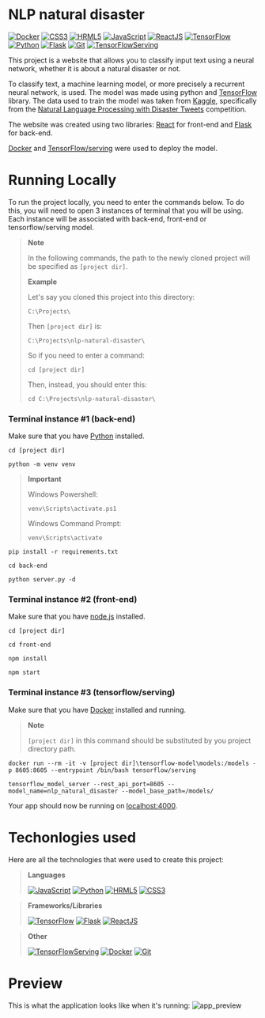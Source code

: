 
# NLP natural disaster

[![Docker](https://img.shields.io/badge/Docker-%231D63ED?logo=docker&logoColor=white)](https://www.docker.com/)
[![CSS3](https://img.shields.io/badge/CSS-%23214CE5?logo=css3&logoColor=white)](https://en.wikipedia.org/wiki/CSS)
[![HRML5](https://img.shields.io/badge/HTML5-%23E44D26?logo=HTML5&logoColor=white)](https://en.wikipedia.org/wiki/HTML5)
[![JavaScript](https://img.shields.io/badge/JavaScript-%23F7E018?logo=javascript&logoColor=white)](https://en.wikipedia.org/wiki/JavaScript)
[![ReactJS](https://img.shields.io/badge/ReactJS-%2311C8E8?logo=react&logoColor=white)](https://react.dev/)
[![TensorFlow](https://img.shields.io/badge/TensorFlow-%23FF9300?logo=tensorflow&logoColor=white)](https://www.tensorflow.org/)
[![Python](https://img.shields.io/badge/Python-%233572A5?logo=python&logoColor=white)](https://www.python.org/)
[![Flask](https://img.shields.io/badge/Flask-grey?logo=flask&logoColor=white)](https://flask.palletsprojects.com/en/2.3.x/)
[![Git](https://img.shields.io/badge/Git-%23EA330E?logo=git&logoColor=white)](https://git-scm.com/)
[![TensorFlowServing](https://img.shields.io/badge/TensorFlow%2Fserving-%23F0910E?logo=tensorflow&logoColor=white)](https://www.tensorflow.org/tfx/guide/serving)

This project is a website that allows you to classify input text using a neural network, whether it is about a natural disaster or not.

To classify text, a machine learning model, or more precisely a recurrent neural network, is used. The model was made using python and [TensorFlow](https://www.tensorflow.org/) library.
The data used to train the model was taken from [Kaggle](https://www.kaggle.com/), specifically from the [Natural Language Processing with Disaster Tweets](https://www.kaggle.com/competitions/nlp-getting-started/data) competition.

The website was created using two libraries: [React](https://react.dev/) for front-end and [Flask](https://flask.palletsprojects.com/en/2.3.x/) for back-end.

[Docker](https://www.docker.com/) and [TensorFlow/serving](https://www.tensorflow.org/tfx/guide/serving) were used to deploy the model.

# Running Locally

To run the project locally, you need to enter the commands below. To do this, you will need to open 3 instances of terminal that you will be using. 
Each instance will be associated with back-end, front-end or tensorflow/serving model.

> **Note**
> 
> In the following commands, the path to the newly cloned project will be specified as ``[project dir]``.
> 
> **Example**
> 
> Let's say you cloned this project into this directory:
> ```shell
> C:\Projects\
> ```
>  Then ``[project dir]`` is:
> ```shell
> C:\Projects\nlp-natural-disaster\
> ```
> So if you need to enter a command:
> ```shell
> cd [project dir]
> ```
> Then, instead, you should enter this:
> ```shell
> cd C:\Projects\nlp-natural-disaster\
> ```

### Terminal instance #1 (back-end)
Make sure that you have [Python](https://www.python.org/downloads/release/python-3115/) installed.
```shell
cd [project dir]
```
```shell
python -m venv venv
```
> **Important**
> 
> Windows Powershell:
> ```shell
> venv\Scripts\activate.ps1
> ```
>
> Windows Command Prompt:
> ```shell
> venv\Scripts\activate
> ```
```shell
pip install -r requirements.txt
```
```shell
cd back-end
```
```shell
python server.py -d
```

### Terminal instance #2 (front-end)
Make sure that you have [node.js](https://nodejs.org/en) installed.
```shell
cd [project dir]
```
```shell
cd front-end
```
```shell
npm install
```
```shell
npm start
```
### Terminal instance #3 (tensorflow/serving)
Make sure that you have [Docker](https://www.docker.com/) installed and running.
> **Note**
>
> ``[project dir]`` in this command should be substituted by you project directory path.
```shell
docker run --rm -it -v [project dir]\tensorflow-model\models:/models -p 8605:8605 --entrypoint /bin/bash tensorflow/serving
```
```shell
tensorflow_model_server --rest_api_port=8605 --model_name=nlp_natural_disaster --model_base_path=/models/
```
Your app should now be running on [localhost:4000](http://localhost:4000/).

# Techonlogies used

Here are all the technologies that were used to create this project:

> **Languages**
>
> [![JavaScript](https://img.shields.io/badge/JavaScript-%23F7E018?logo=javascript&logoColor=white)](https://en.wikipedia.org/wiki/JavaScript)
> [![Python](https://img.shields.io/badge/Python-%233572A5?logo=python&logoColor=white)](https://www.python.org/)
> [![HRML5](https://img.shields.io/badge/HTML5-%23E44D26?logo=HTML5&logoColor=white)](https://en.wikipedia.org/wiki/HTML5)
> [![CSS3](https://img.shields.io/badge/CSS-%23214CE5?logo=css3&logoColor=white)](https://en.wikipedia.org/wiki/CSS)


> **Frameworks/Libraries**
>
> [![TensorFlow](https://img.shields.io/badge/TensorFlow-%23FF9300?logo=tensorflow&logoColor=white)](https://www.tensorflow.org/)
> [![Flask](https://img.shields.io/badge/Flask-grey?logo=flask&logoColor=white)](https://flask.palletsprojects.com/en/2.3.x/)
> [![ReactJS](https://img.shields.io/badge/ReactJS-%2311C8E8?logo=react&logoColor=white)](https://react.dev/)



> **Other**
>
> [![TensorFlowServing](https://img.shields.io/badge/TensorFlow%2Fserving-%23F0910E?logo=tensorflow&logoColor=white)](https://www.tensorflow.org/tfx/guide/serving)
> [![Docker](https://img.shields.io/badge/Docker-%231D63ED?logo=docker&logoColor=white)](https://www.docker.com/)
> [![Git](https://img.shields.io/badge/Git-%23EA330E?logo=git&logoColor=white)](https://git-scm.com/)

# Preview
This is what the application looks like when it's running:
![app_preview](https://github.com/SpectreSpect/nlp-natural-disaster/assets/52841087/25cd1fc0-7c4a-4dcc-90c0-b3e69b12d2d7)



